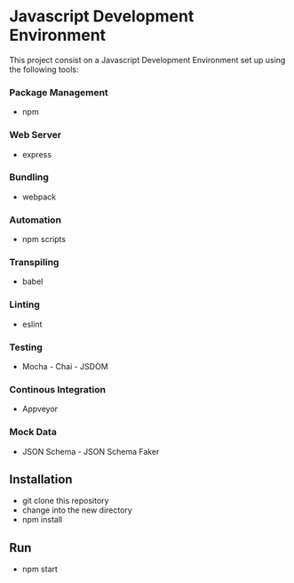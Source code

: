 # Javascript Development Environment
This project consist on a Javascript Development Environment set up using the following tools:

### Package Management
  * npm
  
### Web Server
  * express

### Bundling
  * webpack

### Automation
  * npm scripts

### Transpiling
  * babel

### Linting
  * eslint

### Testing
  * Mocha - Chai - JSDOM

### Continous Integration
  * Appveyor
  
### Mock Data
  * JSON Schema - JSON Schema Faker

## Installation
* git clone <repository-url> this repository
* change into the new directory
* npm install

## Run
* npm start
